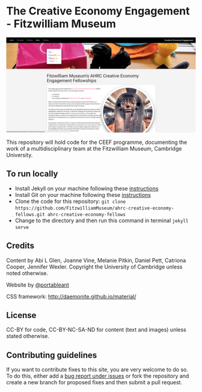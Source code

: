 # The Creative Economy Engagement  - Fitzwilliam Museum

![A screenshot of the site](images/screenshots/screen.png)

This repository will hold code for the CEEF programme, documenting the work of a multidisciplinary
team at the Fitzwilliam Museum, Cambridge University.

## To run locally

* Install Jekyll on your machine following these [instructions](https://jekyllrb.com/docs/installation/)
* Install Git on your machine following these [instructions](https://git-scm.com/book/en/v2/Getting-Started-Installing-Git)
* Clone the code for this repository:
   `git clone https://github.com/FitzwilliamMuseum/ahrc-creative-economy-fellows.git ahrc-creative-economy-fellows`
* Change to the directory and then run this command in terminal `jekyll serve`

## Credits

Content by Abi L Glen, Joanne Vine, Melanie Pitkin, Daniel Pett, Catriona Cooper,
Jennifer Wexler. Copyright the University of Cambridge unless noted otherwise.

Website by [@portableant](https://github.com/portableant)

CSS framework: http://daemonite.github.io/material/

## License

CC-BY for code, CC-BY-NC-SA-ND for content (text and images) unless stated
otherwise.

## Contributing guidelines

If you want to contribute fixes to this site, you are very welcome to do so. To
do this, either add a [bug report under issues](https://github.com/FitzwilliamMuseum/ahrc-creative-economy-fellows/issues)
or fork the repository and create a new branch for proposed fixes and then submit
a pull request.
